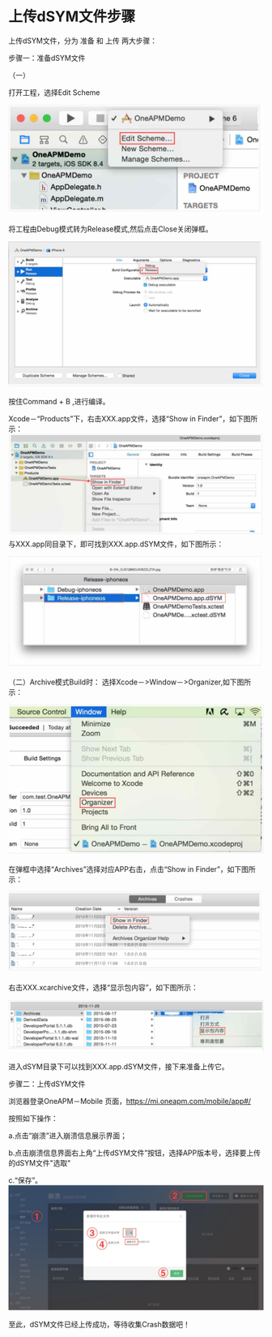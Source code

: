# 上传dSYM文件步骤

上传dSYM文件，分为 准备 和 上传 两大步骤：

步骤一：准备dSYM文件

（一）

打开工程，选择Edit Scheme

![图1](11B.jpeg)

将工程由Debug模式转为Release模式,然后点击Close关闭弹框。

![图1](12B.jpeg)

按住Command + B ,进行编译。

Xcode－“Products”下，右击XXX.app文件，选择“Show in Finder”，如下图所示：
![图1](13B.jpeg)
与XXX.app同目录下，即可找到XXX.app.dSYM文件，如下图所示：

![图1](14B.jpeg)

（二）Archive模式Build时：
选择Xcode－>Window－>Organizer,如下图所示：

![图1](15B.jpeg)

在弹框中选择“Archives”选择对应APP右击，点击“Show in Finder”，如下图所示：

![图1](16B.jpeg)

右击XXX.xcarchive文件，选择“显示包内容”，如下图所示：

![图1](17B.jpeg)

进入dSYM目录下可以找到XXX.app.dSYM文件，接下来准备上传它。

步骤二：上传dSYM文件

浏览器登录OneAPM－Mobile 页面，https://mi.oneapm.com/mobile/app#/

按照如下操作：

a.点击“崩溃”进入崩溃信息展示界面；

b.点击崩溃信息界面右上角“上传dSYM文件”按钮，选择APP版本号，选择要上传的dSYM文件"选取"

c.“保存”。
![图1](18B.jpeg)

至此，dSYM文件已经上传成功，等待收集Crash数据吧！
 